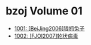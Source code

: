 # bzoj Volume 01

- [1001: [BeiJing2006]狼抓兔子](/editorials/bzoj/vol-01/1001.md)
- [1002: [FJOI2007]轮状病毒](/editorials/bzoj/vol-01/1002.md)
